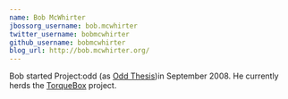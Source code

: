 ```yaml
---
name: Bob McWhirter
jbossorg_username: bob.mcwhirter
twitter_username: bobmcwhirter
github_username: bobmcwhirter
blog_url: http://bob.mcwhirter.org/
---
```


Bob started Project:odd (as [Odd Thesis](http://oddthesis.org/))in September 2008. He currently herds the [TorqueBox](http://torquebox.org/) project.
